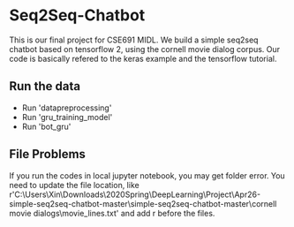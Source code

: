 # Seq2Seq-Chatbot

This is our final project for CSE691 MIDL. We build a simple seq2seq chatbot based on tensorflow 2, using the cornell movie dialog corpus. Our code is basically refered to the keras example and the tensorflow tutorial. 

## Run the data
- Run 'datapreprocessing'
- Run 'gru_training_model' 
- Run 'bot_gru'

## File Problems
If you run the codes in local jupyter notebook, you may get folder error.
You need to update the file location, like r'C:\Users\Xin\Downloads\2020Spring\DeepLearning\Project\Apr26-simple-seq2seq-chatbot-master\simple-seq2seq-chatbot-master\cornell movie dialogs\movie_lines.txt' and add r before the files.
